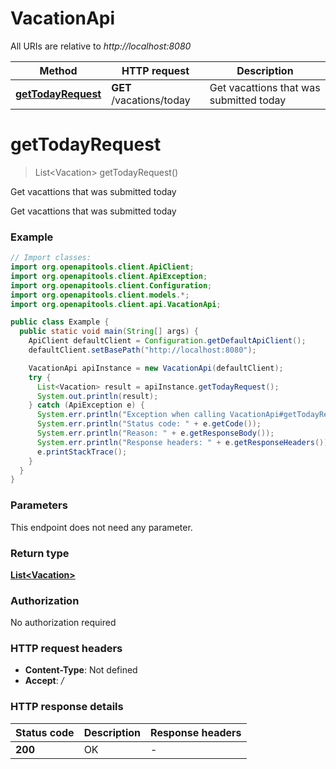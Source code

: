 # VacationApi

All URIs are relative to *http://localhost:8080*

Method | HTTP request | Description
------------- | ------------- | -------------
[**getTodayRequest**](VacationApi.md#getTodayRequest) | **GET** /vacations/today | Get vacattions that was submitted today


<a name="getTodayRequest"></a>
# **getTodayRequest**
> List&lt;Vacation&gt; getTodayRequest()

Get vacattions that was submitted today

Get vacattions that was submitted today

### Example
```java
// Import classes:
import org.openapitools.client.ApiClient;
import org.openapitools.client.ApiException;
import org.openapitools.client.Configuration;
import org.openapitools.client.models.*;
import org.openapitools.client.api.VacationApi;

public class Example {
  public static void main(String[] args) {
    ApiClient defaultClient = Configuration.getDefaultApiClient();
    defaultClient.setBasePath("http://localhost:8080");

    VacationApi apiInstance = new VacationApi(defaultClient);
    try {
      List<Vacation> result = apiInstance.getTodayRequest();
      System.out.println(result);
    } catch (ApiException e) {
      System.err.println("Exception when calling VacationApi#getTodayRequest");
      System.err.println("Status code: " + e.getCode());
      System.err.println("Reason: " + e.getResponseBody());
      System.err.println("Response headers: " + e.getResponseHeaders());
      e.printStackTrace();
    }
  }
}
```

### Parameters
This endpoint does not need any parameter.

### Return type

[**List&lt;Vacation&gt;**](Vacation.md)

### Authorization

No authorization required

### HTTP request headers

 - **Content-Type**: Not defined
 - **Accept**: */*

### HTTP response details
| Status code | Description | Response headers |
|-------------|-------------|------------------|
**200** | OK |  -  |

